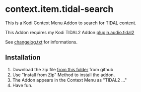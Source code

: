 # context.item.tidal-search

This is a Kodi Context Menu Addon to search for TIDAL content.

This Addon requires my Kodi TIDAL2 Addon [plugin.audio.tidal2](https://github.com/arnesongit/python-tidal2)

See [changelog.txt](https://github.com/arnesongit/context.item.tidal2/blob/master/changelog.txt) for informations.

## Installation

1. Download the zip file [from this folder](https://github.com/arnesongit/repo/tree/master/context.item.tidal2) from github
2. Use "Install from Zip" Method to install the addon.
3. The Addon appears in the Context Menu as "TIDAL2 ..."
4. Have fun.
